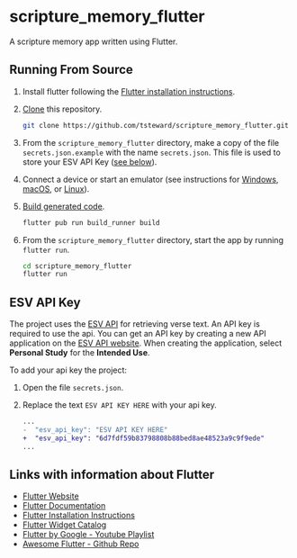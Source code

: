 # scripture_memory_flutter

A scripture memory app written using Flutter.

## Running From Source

1. Install flutter following the
   [Flutter installation instructions](https://flutter.io/get-started/install/).
2. [Clone](https://help.github.com/articles/cloning-a-repository/) this
   repository.

   ```bash
   git clone https://github.com/tsteward/scripture_memory_flutter.git
   ```

3. From the `scripture_memory_flutter` directory, make a copy of the file
   `secrets.json.example` with the name `secrets.json`. This file is used to
   store your ESV API Key ([see below](#esv-api-key)).
4. Connect a device or start an emulator (see instructions for
   [Windows](https://flutter.io/setup-windows/#set-up-your-android-device),
   [macOS](https://flutter.io/setup-macos/#set-up-the-ios-simulator), or
   [Linux](https://flutter.io/setup-linux/#set-up-your-android-device)).
5. [Build generated code](https://dart.dev/tools/build_runner#using-built-in-commands).

   ```bash
   flutter pub run build_runner build
   ```

6. From the `scripture_memory_flutter` directory, start the app by running
   `flutter run`.

   ```bash
   cd scripture_memory_flutter
   flutter run
   ```

## ESV API Key

The project uses the [ESV API](https://api.esv.org/) for retrieving verse text.
An API key is required to use the api. You can get an API key by creating a new
API application on the [ESV API website](https://api.esv.org/account/). When
creating the application, select **Personal Study** for the **Intended Use**.

To add your api key the project:

1. Open the file `secrets.json`.
2. Replace the text `ESV API KEY HERE` with your api key.

   ```diff
   ...
   -  "esv_api_key": "ESV API KEY HERE"
   +  "esv_api_key": "6d7fdf59b83798808b88bed8ae48523a9c9f9ede"
   ...
   ```

## Links with information about Flutter

- [Flutter Website](https://flutter.io/)
- [Flutter Documentation](https://flutter.io/docs/)
- [Flutter Installation Instructions](https://flutter.io/get-started/install/)
- [Flutter Widget Catalog](https://flutter.io/widgets/)
- [Flutter by Google - Youtube Playlist](https://www.youtube.com/playlist?list=PLOU2XLYxmsIJ7dsVN4iRuA7BT8XHzGtCr)
- [Awesome Flutter - Github Repo](https://github.com/Solido/awesome-flutter)
